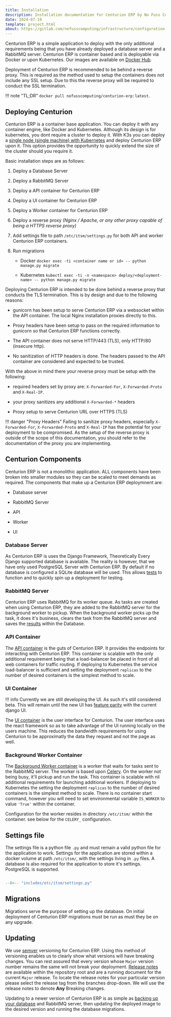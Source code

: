 ```yaml
---
title: Installation
description: Installation documentation for Centurion ERP by No Fuss Computing
date: 2024-07-19
template: project.html
about: https://gitlab.com/nofusscomputing/infrastructure/configuration-management/centurion_erp
---
```


Centurion ERP is a simple application to deploy with the only additional requirements being that you have already deployed a database server and a RabbitMQ server. Centurion ERP is container based and is deployable via Docker or upon Kubernetes. Our images are available on [Docker Hub](https://hub.docker.com/r/nofusscomputing/centurion-erp).

Deployment of Centurion ERP is recommended to be behind a reverse proxy. This is required as the method used to setup the containers does not include any SSL setup. Due to this the reverse proxy will be required to conduct the SSL termination.

!!! note "TL;DR"
    `docker pull nofusscomputing/centurion-erp:latest`.


## Deploying Centurion

Centurion ERP is a container base application. You can deploy it with any container engine, like Docker and Kubernetes. Although its design is for kubernetes, you dont require a cluster to deploy it. With K3s you can deploy a [single node (single machine) with Kubernetes](../../ansible/collection/kubernetes/index.md) and deploy Centurion ERP upon it. This option provides the opportunity to quickly extend the size of the cluster should you require it.

Basic installation steps are as follows:

1. Deploy a Database Server

1. Deploy a RabbitMQ Server

1. Deploy a API container for Centurion ERP

1. Deploy a UI container for Centurion ERP

1. Deploy a Worker container for Centurion ERP

1. Deploy a reverse proxy _(Nginx / Apache, or any other proxy capable of being a HTTPS reverse proxy)_

1. Add settings file to path `/etc/itsm/settings.py` for both API and worker Centurion ERP containers.

1. Run migrations

    - Docker `docker exec -ti <container name or id> -- python manage.py migrate`

    - Kubernetes `kubectl exec -ti -n <namespace> deploy/<deployment-name> -- python manage.py migrate`

Deploying Centurion ERP is intended to be done behind a reverse proxy that conducts the TLS termination. This is by design and due to the following reasons:

- gunicorn has been setup to serve Centurion ERP via a websocket within the API container. The local Nginx installation proxies directly to this.

- Proxy headers have been setup to pass on the required information to gunicorn so that Centurion ERP functions correctly.

- The API container does not serve HTTP/443 (TLS), only HTTP/80 (insecure http).

- No sanitization of HTTP headers is done. The headers passed to the API container are considered and expected to be trusted.

With the above in mind there your reverse proxy must be setup with the following:

- required headers set by proxy are: `X-Forwarded-For`, `X-Forwarded-Proto` and `X-Real-IP`.

- your proxy sanitizes any additional `X-Forwarded-*` headers

- Proxy setup to serve Centurion URL over HTTPS (TLS)

!!! danger "Proxy Headers"
    Failing to sanitize proxy headers, especially `X-Forwarded-For`, `X-Forwarded-Proto` and `X-Real-IP` has the potential for your deployment to be compromised. As the setup of the reverse proxy is outside of the scope of this documentation, you should refer to the documentation of the proxy you are implementing.


## Centurion Components

Centurion ERP is not a monolithic application. ALL components have been broken into smaller modules so they can be scaled to meet demands as required. The components that make up a Centurion ERP deploymnent are:

- Database server

- RabbitMQ Server

- API

- Worker

- UI


### Database Server

As Centurion ERP is uses the Django Framework, Theoretically Every Django supported database is available. The reality is however, that we have only used PostgreSQL Server with Centurion ERP. By default if no database is configured a SQLite database will be used. This allows [tests](../development/testing.md) to function and to quickly spin up a deployment for testing.


### RabbitMQ Server

Centurion ERP uses RabbitMQ for its worker queue. As tasks are created when using Centurion ERP, they are added to the RabbitMQ server for the background worker to pickup. When the background worker picks up the task, it does it's business, clears the task from the RabbitMQ server and saves the [results](../user/core/index.md#background-worker) within the Database.


### API Container

The [API container](https://hub.docker.com/r/nofusscomputing/centurion-erp) is the guts of Centurion ERP. It provides the endpoints for interacting with Centurion ERP. This container is scalable with the only additional requirement being that a load-balancer be placed in front of all web containers for traffic routing. If deploying to Kubernetes the service load-balancer is sufficient and setting the deployment `replicas` to the number of desired containers is the simplest method to scale.


### UI Container

!!! info
    Currently we are still developing the UI. As such it's still considered beta. This will remain until the new UI has [feature parity](https://github.com/nofusscomputing/centurion_erp_ui/issues/18) with the current django UI.

The [UI container](https://hub.docker.com/r/nofusscomputing/centurion-erp-ui) is the user interface for Centurion. The user interface uses the react framework so as to take advantage of the UI running locally on the users machine. This reduces the bandwidth requirements for using Centurion to be approximatly the data they request and not the page as well.


### Background Worker Container

The [Background Worker container](https://hub.docker.com/r/nofusscomputing/centurion-erp) is a worker that waits for tasks sent to the RabbitMQ server. The worker is based upon [Celery](https://docs.celeryq.dev/en/stable/index.html). On the worker not being busy, it'll pickup and run the task. This container is scalable with nil additional requirements for launching additional workers. If deploying to Kubernetes the setting the deployment `replicas` to the number of desired containers is the simplest method to scale. There is no container start command, however you will need to set environmental variable `IS_WORKER` to value `'True'` within the container.

Configuration for the worker resides in directory `/etc/itsm/` within the container. see below for the `CELERY_` configuration.


## Settings file

The settings file is a python file `.py` and must remain a valid python file for the application to work. Settings for the application are stored within a docker volume at path `/etc/itsm/`, with the settings living in `.py` files. A database is also required for the application to store it's settings. PostgreSQL is supported.

``` py title="settings.py"

--8<-- "includes/etc/itsm/settings.py"

```


## Migrations

Migrations serve the purpose of setting up the database. On initial deployment of Centurion ERP migrations must be run as must they be on any upgrade.


## Updating

We use [semver](https://semver.org/) versioning for Centurion ERP. Using this method of versioning enables us to clearly show what versions will have breaking changes. You can rest assured that every version whose `Major` version number remains the same will not break your deployment. [Release notes](https://gitlab.com/nofusscomputing/projects/centurion_erp/-/blob/master/Release-Notes.md) are available within the repository root and are a running document for the current `Major` release. To locate the release notes for your particular version please select the release tag from the branches drop-down. We will use the release notes to denote **Any** Breaking changes.

Updating to a newer version of Centurion ERP is as simple as [backing up your database](./backup.md) and RabbitMQ server, then updating the deployed image to the desired version and running the database migrations.
